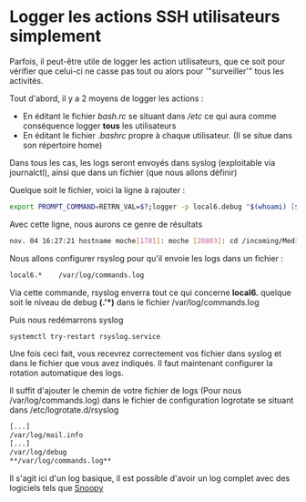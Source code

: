 # Logger les actions SSH utilisateurs simplement

Parfois, il peut-être utile de logger les action utilisateurs, que ce
soit pour vérifier que celui-ci ne casse pas tout ou alors pour
'"surveiller'" tous les activités.

Tout d'abord, il y a 2 moyens de logger les actions :

-   En éditant le fichier *bash.rc* se situant dans */etc* ce qui aura
    comme conséquence logger **tous** les utilisateurs
-   En éditant le fichier *.bashrc* propre à chaque utilisateur. (Il se
    situe dans son répertoire home)

Dans tous les cas, les logs seront envoyés dans syslog (exploitable via
journalctl), ainsi que dans un fichier (que nous allons définir)

Quelque soit le fichier, voici la ligne à rajouter :

```bash
export PROMPT_COMMAND=RETRN_VAL=$?;logger -p local6.debug "$(whoami) [$$]: $(history 1 | sed "s/^[  ]*[0-9]'+[  ]*//" ) [$RETRN_VAL]"
```

Avec cette ligne, nous aurons ce genre de résultats

```bash
nov. 04 16:27:21 hostname moche[1781]: moche [20803]: cd /incoming/Media [1]
```

Nous allons configurer rsyslog pour qu'il envoie les logs dans un
fichier :

```bash
local6.*    /var/log/commands.log
```

Via cette commande, rsyslog enverra tout ce qui concerne **local6.**
quelque soit le niveau de debug **(.'*)** dans le fichier
/var/log/commands.log

Puis nous redémarrons syslog

```bash
systemctl try-restart rsyslog.service
```

Une fois ceci fait, vous recevrez correctement vos fichier dans syslog
et dans le fichier que vous avez indiqués. Il faut maintenant configurer
la rotation automatique des logs.

Il suffit d'ajouter le chemin de votre fichier de logs (Pour nous
/var/log/commands.log) dans le fichier de configuration logrotate se
situant dans /etc/logrotate.d/rsyslog

```bash
[...]
/var/log/mail.info
[...]
/var/log/debug
**/var/log/commands.log**
```

Il s'agit ici d'un log basique, il est possible d'avoir un log
complet avec des logiciels tels que
[Snoopy](https://github.com/a2o/snoopy)
